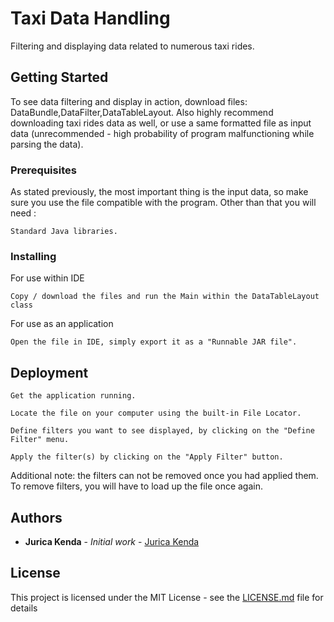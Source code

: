 # Taxi Data Handling

Filtering and displaying data related to numerous taxi rides.

## Getting Started

To see data filtering and display in action, download files: DataBundle,DataFilter,DataTableLayout.
Also highly recommend downloading taxi rides data as well, or use a same formatted file as input data (unrecommended - high probability of program malfunctioning while parsing the data).

### Prerequisites

As stated previously, the most important thing is the input data, so make sure you use the file compatible with the program.
Other than that you will need :

```
Standard Java libraries.
```

### Installing

For use within IDE

```
Copy / download the files and run the Main within the DataTableLayout class
```

For use as an application

```
Open the file in IDE, simply export it as a "Runnable JAR file".
```

## Deployment

```
Get the application running.
```
```
Locate the file on your computer using the built-in File Locator.
```
```
Define filters you want to see displayed, by clicking on the "Define Filter" menu.
```
```
Apply the filter(s) by clicking on the "Apply Filter" button.
```

Additional note: the filters can not be removed once you had applied them. To remove filters, you will have to load up the file once again.


## Authors

* **Jurica Kenda** - *Initial work* - [Jurica Kenda](https://github.com/juricaKenda)


## License

This project is licensed under the MIT License - see the [LICENSE.md](LICENSE.md) file for details
